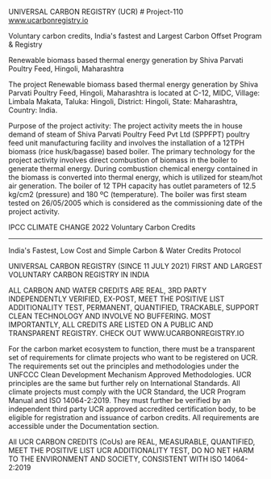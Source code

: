 UNIVERSAL CARBON REGISTRY (UCR) # Project-110 www.ucarbonregistry.io 

Voluntary carbon credits, India's fastest and Largest Carbon Offset Program & Registry

Renewable biomass based thermal energy generation by Shiva Parvati Poultry Feed, Hingoli, Maharashtra

The project Renewable biomass based thermal energy generation by Shiva Parvati Poultry
Feed, Hingoli, Maharashtra is located at C-12, MIDC, Village: Limbala Makata, Taluka: Hingoli,
District: Hingoli, State: Maharashtra, Country: India.

Purpose of the project activity:
The project activity meets the in house demand of steam of Shiva Parvati Poultry Feed Pvt Ltd
(SPPFPT) poultry feed unit manufacturing facility and involves the installation of a 12TPH
biomass (rice husk/bagasse) based boiler. The primary technology for the project activity
involves direct combustion of biomass in the boiler to generate thermal energy. During
combustion chemical energy contained in the biomass is converted into thermal energy, which is
utilized for steam/hot air generation. The boiler of 12 TPH capacity has outlet parameters of 12.5
kg/cm2  (pressure) and 180 ºC (temperature). The boiler was first steam tested on 26/05/2005
which is considered as the commissioning date of the project activity.

IPCC CLIMATE CHANGE 2022 Voluntary Carbon Credits
___________________________________________________________________________
India's Fastest, Low Cost and Simple Carbon & Water Credits Protocol

UNIVERSAL CARBON REGISTRY (SINCE 11 JULY 2021) FIRST AND LARGEST VOLUNTARY CARBON REGISTRY IN INDIA

ALL CARBON AND WATER CREDITS ARE REAL, 3RD PARTY INDEPENDENTLY VERIFIED, EX-POST, MEET THE POSITIVE LIST ADDITIONALITY TEST, PERMANENT, QUANTIFIED, TRACKABLE, SUPPORT CLEAN TECHNOLOGY AND INVOLVE NO BUFFERING. MOST IMPORTANTLY, ALL CREDITS ARE LISTED ON A PUBLIC AND TRANSPARENT REGISTRY. CHECK OUT WWW.UCARBONREGISTRY.IO

For the carbon market ecosystem to function, there must be a transparent set of requirements for climate projects who want to be registered on UCR. The requirements set out the principles and methodologies under the UNFCCC Clean Development Mechanism Approved Methodologies. UCR principles are the same but further rely on International Standards. All climate projects must comply with the UCR Standard, the UCR Program Manual and ISO 14064-2:2019. They must further be verified by an independent third party UCR approved accredited certification body, to be eligible for registration and issuance of carbon credits. All requirements are accessible under the Documentation section.

All UCR CARBON CREDITS (CoUs) are REAL, MEASURABLE, QUANTIFIED, MEET THE POSITIVE LIST UCR ADDITIONALITY TEST, DO NO NET HARM TO THE ENVIRONMENT AND SOCIETY, CONSISTENT WITH ISO 14064-2:2019
